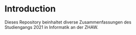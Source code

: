 # Introduction

Dieses Repository beinhaltet diverse Zusammenfassungen des Studiengangs 2021 in Informatik an der ZHAW.